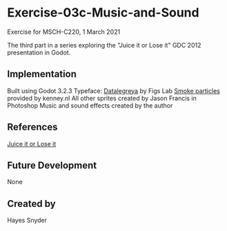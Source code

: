 # Exercise-03c-Music-and-Sound
Exercise for MSCH-C220, 1 March 2021

The third part in a series exploring the "Juice it or Lose it" GDC 2012 presentation in Godot.

## Implementation
Built using Godot 3.2.3
Typeface: [Datalegreya](https://fontlibrary.org/en/font/datalegreya) by Figs Lab
[Smoke particles](https://kenney.nl/assets/smoke-particles) provided by kenney.nl
All other sprites created by Jason Francis in Photoshop
Music and sound effects created by the author

## References
[Juice it or Lose it](https://www.youtube.com/watch?v=Fy0aCDmgnxg)

## Future Development
None

## Created by 
Hayes Snyder
